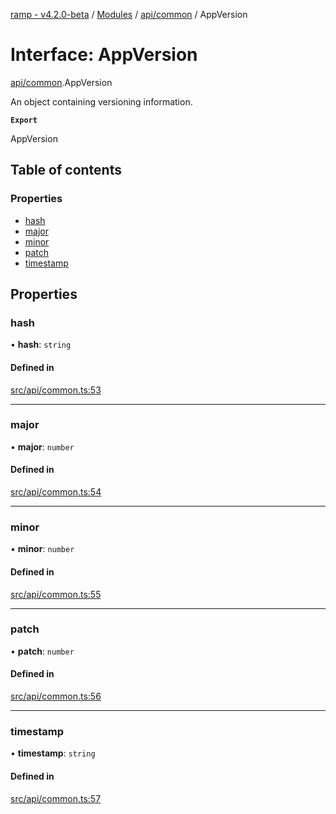 [ramp - v4.2.0-beta](../README.md) / [Modules](../modules.md) / [api/common](../modules/api_common.md) / AppVersion

# Interface: AppVersion

[api/common](../modules/api_common.md).AppVersion

An object containing versioning information.

**`Export`**

AppVersion

## Table of contents

### Properties

- [hash](api_common.AppVersion.md#hash)
- [major](api_common.AppVersion.md#major)
- [minor](api_common.AppVersion.md#minor)
- [patch](api_common.AppVersion.md#patch)
- [timestamp](api_common.AppVersion.md#timestamp)

## Properties

### hash

• **hash**: `string`

#### Defined in

[src/api/common.ts:53](https://github.com/sharvenp/ramp4-docs/blob/c6cdb39/src/api/common.ts#L53)

___

### major

• **major**: `number`

#### Defined in

[src/api/common.ts:54](https://github.com/sharvenp/ramp4-docs/blob/c6cdb39/src/api/common.ts#L54)

___

### minor

• **minor**: `number`

#### Defined in

[src/api/common.ts:55](https://github.com/sharvenp/ramp4-docs/blob/c6cdb39/src/api/common.ts#L55)

___

### patch

• **patch**: `number`

#### Defined in

[src/api/common.ts:56](https://github.com/sharvenp/ramp4-docs/blob/c6cdb39/src/api/common.ts#L56)

___

### timestamp

• **timestamp**: `string`

#### Defined in

[src/api/common.ts:57](https://github.com/sharvenp/ramp4-docs/blob/c6cdb39/src/api/common.ts#L57)

